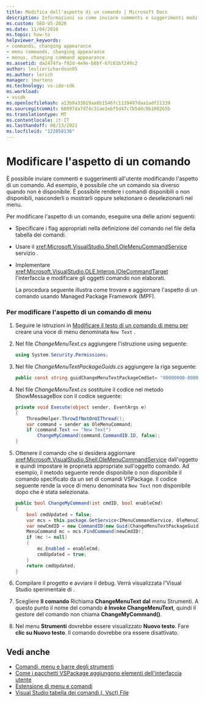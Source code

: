 ```yaml
---
title: Modifica dell'aspetto di un comando | Microsoft Docs
description: Informazioni su come inviare commenti e suggerimenti modificando l'aspetto di un comando, ad esempio rendendo i comandi disponibili/non disponibili, nascosti/visualizzati o selezionati/deselezionati.
ms.custom: SEO-VS-2020
ms.date: 11/04/2016
ms.topic: how-to
helpviewer_keywords:
- commands, changing appearance
- menu commands, changing appearance
- menus, changing command appearance
ms.assetid: da2474fa-f92d-4e9e-b8bf-67c61bf249c2
author: leslierichardson95
ms.author: lerich
manager: jmartens
ms.technology: vs-ide-sdk
ms.workload:
- vssdk
ms.openlocfilehash: a13b9a33819aa8b1546fc1139497daa1adf21339
ms.sourcegitcommit: 68897da7d74c31ae1ebf5d47c7b5ddc9b108265b
ms.translationtype: MT
ms.contentlocale: it-IT
ms.lasthandoff: 08/13/2021
ms.locfileid: "122058136"
---
```

# <a name="change-the-appearance-of-a-command"></a>Modificare l'aspetto di un comando
È possibile inviare commenti e suggerimenti all'utente modificando l'aspetto di un comando. Ad esempio, è possibile che un comando sia diverso quando non è disponibile. È possibile rendere i comandi disponibili o non disponibili, nasconderli o mostrarli oppure selezionare o deselezionarli nel menu.

Per modificare l'aspetto di un comando, eseguire una delle azioni seguenti:

- Specificare i flag appropriati nella definizione del comando nel file della tabella dei comandi.

- Usare il <xref:Microsoft.VisualStudio.Shell.OleMenuCommandService> servizio .

- Implementare <xref:Microsoft.VisualStudio.OLE.Interop.IOleCommandTarget> l'interfaccia e modificare gli oggetti comando non elaborati.

  La procedura seguente illustra come trovare e aggiornare l'aspetto di un comando usando Managed Package Framework (MPF).

### <a name="to-change-the-appearance-of-a-menu-command"></a>Per modificare l'aspetto di un comando di menu

1. Seguire le istruzioni in [Modificare il testo di un comando di menu per](../extensibility/changing-the-text-of-a-menu-command.md) creare una voce di menu denominata `New Text` .

2. Nel file *ChangeMenuText.cs* aggiungere l'istruzione using seguente:

    ```csharp
    using System.Security.Permissions;
    ```

3. Nel file *ChangeMenuTextPackageGuids.cs* aggiungere la riga seguente:

    ```csharp
    public const string guidChangeMenuTextPackageCmdSet= "00000000-0000-0000-0000-00000000";  // get the GUID from the .vsct file
    ```

4. Nel file *ChangeMenuText.cs* sostituire il codice nel metodo ShowMessageBox con il codice seguente:

    ```csharp
    private void Execute(object sender, EventArgs e)
    {
        ThreadHelper.ThrowIfNotOnUIThread();
        var command = sender as OleMenuCommand;
        if (command.Text == "New Text")
            ChangeMyCommand(command.CommandID.ID, false);
    }
    ```

5. Ottenere il comando che si desidera aggiornare <xref:Microsoft.VisualStudio.Shell.OleMenuCommandService> dall'oggetto e quindi impostare le proprietà appropriate sull'oggetto comando. Ad esempio, il metodo seguente rende disponibile o non disponibile il comando specificato da un set di comandi VSPackage. Il codice seguente rende la voce di menu denominata `New Text` non disponibile dopo che è stata selezionata.

    ```csharp
    public bool ChangeMyCommand(int cmdID, bool enableCmd)
    {
        bool cmdUpdated = false;
        var mcs = this.package.GetService<IMenuCommandService, OleMenuCommandService>();
        var newCmdID = new CommandID(new Guid(ChangeMenuTextPackageGuids.guidChangeMenuTextPackageCmdSet), cmdID);
        MenuCommand mc = mcs.FindCommand(newCmdID);
        if (mc != null)
        {
            mc.Enabled = enableCmd;
            cmdUpdated = true;
        }
        return cmdUpdated;
    }
    ```

6. Compilare il progetto e avviare il debug. Verrà visualizzata l'Visual Studio sperimentale di .

7. Scegliere **Il comando** Richiama **ChangeMenuText dal** menu Strumenti. A questo punto il nome del comando **è Invoke ChangeMenuText**, quindi il gestore del comando non chiama **ChangeMyCommand()**.

8. Nel menu **Strumenti** dovrebbe essere visualizzato **Nuovo testo**. Fare **clic su Nuovo testo**. Il comando dovrebbe ora essere disattivato.

## <a name="see-also"></a>Vedi anche
- [Comandi, menu e barre degli strumenti](../extensibility/internals/commands-menus-and-toolbars.md)
- [Come i pacchetti VSPackage aggiungono elementi dell'interfaccia utente](../extensibility/internals/how-vspackages-add-user-interface-elements.md)
- [Estensione di menu e comandi](../extensibility/extending-menus-and-commands.md)
- [Visual Studio tabella dei comandi (. Vsct) File](../extensibility/internals/visual-studio-command-table-dot-vsct-files.md)
